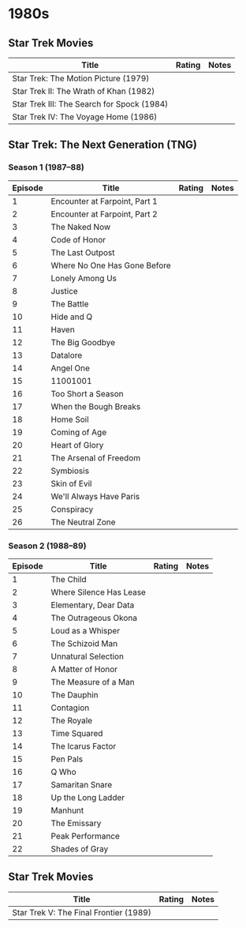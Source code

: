 # **1980s**

## Star Trek Movies

| Title | Rating | Notes |
|--|--|------------------------------------------|
| Star Trek: The Motion Picture (1979) |
| Star Trek II: The Wrath of Khan (1982) |
| Star Trek III: The Search for Spock (1984) |
| Star Trek IV: The Voyage Home (1986) |

## Star Trek: The Next Generation (TNG) 

### Season 1 (1987–88)

| Episode | Title | Rating | Notes |
|--|--|--|--|
| 1 | Encounter at Farpoint, Part 1 ||
| 2 | Encounter at Farpoint, Part 2 ||
| 3 | The Naked Now ||
| 4 | Code of Honor ||
| 5 | The Last Outpost ||
| 6 | Where No One Has Gone Before ||
| 7 | Lonely Among Us ||
| 8 | Justice ||
| 9 | The Battle ||
| 10 | Hide and Q ||
| 11 | Haven ||
| 12 | The Big Goodbye ||
| 13 | Datalore ||
| 14 | Angel One ||
| 15 | 11001001 ||
| 16 | Too Short a Season ||
| 17 | When the Bough Breaks ||
| 18 | Home Soil ||
| 19 | Coming of Age ||
| 20 | Heart of Glory ||
| 21 | The Arsenal of Freedom ||
| 22 | Symbiosis ||
| 23 | Skin of Evil ||
| 24 | We'll Always Have Paris ||
| 25 | Conspiracy ||
| 26 | The Neutral Zone ||

### Season 2 (1988–89)

| Episode | Title | Rating | Notes |
|--|--|--|--|
| 1 | The Child ||
| 2 | Where Silence Has Lease ||
| 3 | Elementary, Dear Data ||
| 4 | The Outrageous Okona ||
| 5 | Loud as a Whisper ||
| 6 | The Schizoid Man ||
| 7 | Unnatural Selection ||
| 8 | A Matter of Honor ||
| 9 | The Measure of a Man ||
| 10 | The Dauphin ||
| 11 | Contagion ||
| 12 | The Royale ||
| 13 | Time Squared ||
| 14 | The Icarus Factor ||
| 15 | Pen Pals ||
| 16 | Q Who ||
| 17 | Samaritan Snare ||
| 18 | Up the Long Ladder ||
| 19 | Manhunt ||
| 20 | The Emissary ||
| 21 | Peak Performance ||
| 22 | Shades of Gray ||

## Star Trek Movies

| Title | Rating | Notes |
|--|--|------------------------------------------|
| Star Trek V: The Final Frontier (1989) |